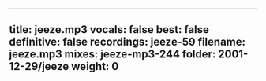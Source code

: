 
---
title: jeeze.mp3
vocals: false
best: false
definitive: false
recordings: jeeze-59
filename: jeeze.mp3
mixes: jeeze-mp3-244
folder: 2001-12-29/jeeze
weight: 0
---
